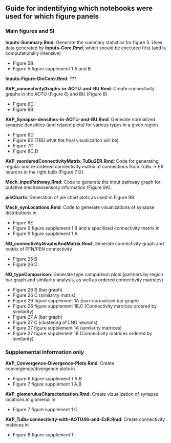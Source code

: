 ## Guide for indentifying which notebooks were used for which figure panels

### Main figures and SI
**Inputs-Summary.Rmd**: Generate the summary statistics for figure 5. Uses data generated by **Inputs-Core.Rmd**, which should be executed first (and is computationally intensive)
* Figure 5B
* Figure 5 figure supplement 1 A and B

**Inputs-Figure-DivConv.Rmd**: ???

**AVP_connectivityGraphs-in-AOTU-and-BU.Rmd**: Create connectivity graphs in the AOTU (Figure 6) and BU (Figure 8)
* Figure 6C
* Figure 8B

**AVP_Synapse-densities-in-AOTU-and-BU.Rmd**: Generate normalized synapse densitites (and related plots) for various types in a given region
* Figure 6D
* Figure 6E (TBD what the final visualization will be)
* Figure 7C
* Figure 8C,D

**AVP_reorderedConnectivityMatrix_TuBu2ER.Rmd**: Code for generating regular and re-ordered connectivity matrix of connections from TuBu -> ER neurons in the right bulb (Figure 7 D).

**Mech_inputPathway.Rmd**: Code to generate the input pathway graph for putative mechanosensory information (Figure 9A).

**pieCharts**: Generation of pie chart plots as used in Figure 9B.

**Mech_synLocations.Rmd**: Code to generate visualizations of synapse distributions in 
* Figure 9E
* Figure 9 figure supplement 1 B
and a specilized connectivity matrix in
* Figure 9 figure supplement 1 A

**NO_connectivityGraphsAndMatrix.Rmd**: Generate connectivity graph and matrix of PFN/PEN connectivity
* Figure 25 B
* Figure 26 D

**NO_typeComparison**: Generate type comparison plots (partners by region bar graph and similarity analysis, as well as ordered connectivity matrices)
* Figure 26 B (bar graph)
* Figure 26 C (similarity matrix)
* Figure 26 figure supplement 1A (non-normalized bar graph)
* Figure 26 figure supplement 1B,C (Connectivity matrices ordered by similarity)
* Figure 27 A (bar graph)
* Figure 27 C (clustering of LNO neurons)
* Figure 27 figure supplement 1A (similarity matrices)
* Figure 27 figure supplement 1B (Connectivity matrices ordered by similarity)

### Supplemental information only
**AVP_Convergence-Divergence-Plots.Rmd**: Create convergence/divergence plots in
* Figure 6 figure supplement 1 A,B
* Figure 7 figure supplement 1 A,B

**AVP_glomerulusCharacterization.Rmd**: Create vizualization of synapse locations in glomeruli in
* Figure 7 figure supplement  1 C

**AVP_TuBu-connectivity-with-AOTU46-and-ExR.Rmd**: Create connectivity matrices in
* Figure 8 figure supplement  1